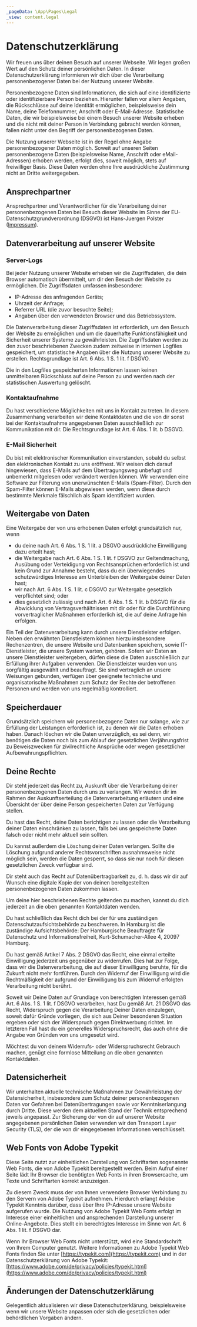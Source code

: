 ```yaml
---
_pageData: \App\Pages\Legal
_view: content.legal
---
```


# Datenschutz&shy;erklärung

Wir freuen uns über deinen Besuch auf unserer Webseite. Wir legen großen Wert auf den Schutz deiner persönlichen Daten. In dieser Datenschutzerklärung informieren wir dich über die Verarbeitung personenbezogener Daten bei der Nutzung unserer Website.

Personenbezogene Daten sind Informationen, die sich auf eine identifizierte oder identifizierbare Person beziehen. Hierunter fallen vor allem Angaben, die Rückschlüsse auf deine Identität ermöglichen, beispielsweise dein Name, deine Telefonnummer, Anschrift oder E-Mail-Adresse. Statistische Daten, die wir beispielsweise bei einem Besuch unserer Website erheben und die nicht mit deiner Person in Verbindung gebracht werden können, fallen nicht unter den Begriff der personenbezogenen Daten.

Die Nutzung unserer Webseite ist in der Regel ohne Angabe personenbezogener Daten möglich. Soweit auf unseren Seiten personenbezogene Daten (beispielsweise Name, Anschrift oder eMail-Adressen) erhoben werden, erfolgt dies, soweit möglich, stets auf freiwilliger Basis. Diese Daten werden ohne Ihre ausdrückliche Zustimmung nicht an Dritte weitergegeben.  

## Ansprechpartner

Ansprechpartner und Verantwortlicher für die Verarbeitung deiner personenbezogenen Daten bei Besuch dieser Website im Sinne der EU-Datenschutzgrundverordnung (DSGVO) ist Hans-Juergen Polster ([Impressum](/impressum)).

## Daten&shy;verarbeitung auf unserer Website

### Server-Logs

Bei jeder Nutzung unserer Website erheben wir die Zugriffsdaten, die dein Browser automatisch übermittelt, um dir den Besuch der Website zu ermöglichen. Die Zugriffsdaten umfassen insbesondere:

* IP-Adresse des anfragenden Geräts;
* Uhrzeit der Anfrage;
* Referrer URL (die zuvor besuchte Seite);
* Angaben über den verwendeten Browser und das Betriebssystem.

Die Datenverarbeitung dieser Zugriffsdaten ist erforderlich, um den Besuch der Website zu ermöglichen und um die dauerhafte Funktionsfähigkeit und Sicherheit unserer Systeme zu gewährleisten. Die Zugriffsdaten werden zu den zuvor beschriebenen Zwecken zudem zeitweise in internen Logfiles gespeichert, um statistische Angaben über die Nutzung unserer Website zu erstellen. Rechtsgrundlage ist Art. 6 Abs. 1 S. 1 lit. f DSGVO.

Die in den Logfiles gespeicherten Informationen lassen keinen unmittelbaren Rückschluss auf deine Person zu und werden nach der statistischen Auswertung gelöscht.

### Kontaktaufnahme

Du hast verschiedene Möglichkeiten mit uns in Kontakt zu treten. In diesem Zusammenhang verarbeiten wir deine Kontaktdaten und die von dir sonst bei der Kontaktaufnahme angegebenen Daten ausschließlich zur Kommunikation mit dir. Die Rechtsgrundlage ist Art. 6 Abs. 1 lit. b DSGVO.

### E-Mail Sicherheit

Du bist mit elektronischer Kommunikation einverstanden, sobald du selbst den elektronischen Kontakt zu uns eröffnest. Wir weisen dich darauf hingewiesen, dass E-Mails auf dem Übertragungsweg unbefugt und unbemerkt mitgelesen oder verändert werden können. Wir verwenden eine Software zur Filterung von unerwünschten E-Mails (Spam-Filter). Durch den Spam-Filter können E-Mails abgewiesen werden, wenn diese durch bestimmte Merkmale fälschlich als Spam identifiziert wurden.

## Weitergabe von Daten

Eine Weitergabe der von uns erhobenen Daten erfolgt grundsätzlich nur, wenn

* du deine nach Art. 6 Abs. 1 S. 1 lit. a DSGVO ausdrückliche Einwilligung dazu erteilt hast;
* die Weitergabe nach Art. 6 Abs. 1 S. 1 lit. f DSGVO zur Geltendmachung, Ausübung oder Verteidigung von Rechtsansprüchen erforderlich ist und kein Grund zur Annahme besteht, dass du ein überwiegendes schutzwürdiges Interesse am Unterbleiben der Weitergabe deiner Daten hast;
* wir nach Art. 6 Abs. 1 S. 1 lit. c DSGVO zur Weitergabe gesetzlich verpflichtet sind; oder
* dies gesetzlich zulässig und nach Art. 6 Abs. 1 S. 1 lit. b DSGVO für die Abwicklung von Vertragsverhältnissen mit dir oder für die Durchführung vorvertraglicher Maßnahmen erforderlich ist, die auf deine Anfrage hin erfolgen.

Ein Teil der Datenverarbeitung kann durch unsere Dienstleister erfolgen. Neben den erwähnten Dienstleistern können hierzu insbesondere Rechenzentren, die unsere Website und Datenbanken speichern, sowie IT-Dienstleister, die unsere System warten, gehören. Sofern wir Daten an unsere Dienstleister weitergeben, dürfen diese die Daten ausschließlich zur Erfüllung ihrer Aufgaben verwenden. Die Dienstleister wurden von uns sorgfältig ausgewählt und beauftragt. Sie sind vertraglich an unsere Weisungen gebunden, verfügen über geeignete technische und organisatorische Maßnahmen zum Schutz der Rechte der betroffenen Personen und werden von uns regelmäßig kontrolliert.

## Speicherdauer

Grundsätzlich speichern wir personenbezogene Daten nur solange, wie zur Erfüllung der Leistungen erforderlich ist, zu denen wir die Daten erhoben haben. Danach löschen wir die Daten unverzüglich, es sei denn, wir benötigen die Daten noch bis zum Ablauf der gesetzlichen Verjährungsfrist zu Beweiszwecken für zivilrechtliche Ansprüche oder wegen gesetzlicher Aufbewahrungspflichten.

## Deine Rechte

Dir steht jederzeit das Recht zu, Auskunft über die Verarbeitung deiner personenbezogenen Daten durch uns zu verlangen. Wir werden dir im Rahmen der Auskunftserteilung die Datenverarbeitung erläutern und eine Übersicht der über deine Person gespeicherten Daten zur Verfügung stellen.

Du hast das Recht, deine Daten berichtigen zu lassen oder die Verarbeitung deiner Daten einschränken zu lassen, falls bei uns gespeicherte Daten falsch oder nicht mehr aktuell sein sollten.

Du kannst außerdem die Löschung deiner Daten verlangen. Sollte die Löschung aufgrund anderer Rechtsvorschriften ausnahmsweise nicht möglich sein, werden die Daten gesperrt, so dass sie nur noch für diesen gesetzlichen Zweck verfügbar sind.

Dir steht auch das Recht auf Datenübertragbarkeit zu, d. h. dass wir dir auf Wunsch eine digitale Kopie der von deinen bereitgestellten personenbezogenen Daten zukommen lassen.

Um deine hier beschriebenen Rechte geltenden zu machen, kannst du dich jederzeit an die oben genannten Kontaktdaten wenden.

Du hast schließlich das Recht dich bei der für uns zuständigen Datenschutzaufsichtsbehörde zu beschweren. In Hamburg ist die zuständige Aufsichtsbehörde: Der Hamburgische Beauftragte für Datenschutz und Informationsfreiheit, Kurt-Schumacher-Allee 4, 20097 Hamburg.

Du hast gemäß Artikel 7 Abs. 2 DSGVO das Recht, eine einmal erteilte Einwilligung jederzeit uns gegenüber zu widerrufen. Dies hat zur Folge, dass wir die Datenverarbeitung, die auf dieser Einwilligung beruhte, für die Zukunft nicht mehr fortführen. Durch den Widerruf der Einwilligung wird die Rechtmäßigkeit der aufgrund der Einwilligung bis zum Widerruf erfolgten Verarbeitung nicht berührt.

Soweit wir Deine Daten auf Grundlage von berechtigten Interessen gemäß Art. 6 Abs. 1 S. 1 lit. f DSGVO verarbeiten, hast Du gemäß Art. 21 DSGVO das Recht, Widerspruch gegen die Verarbeitung Deiner Daten einzulegen, soweit dafür Gründe vorliegen, die sich aus Deiner besonderen Situation ergeben oder sich der Widerspruch gegen Direktwerbung richtet. Im letzteren Fall hast du ein generelles Widerspruchsrecht, das auch ohne die Angabe von Gründen von uns umgesetzt wird.

Möchtest du von deinem Widerrufs- oder Widerspruchsrecht Gebrauch machen, genügt eine formlose Mitteilung an die oben genannten Kontaktdaten.

## Daten&shy;sicherheit

Wir unterhalten aktuelle technische Maßnahmen zur Gewährleistung der Datensicherheit, insbesondere zum Schutz deiner personenbezogenen Daten vor Gefahren bei Datenübertragungen sowie vor Kenntniserlangung durch Dritte. Diese werden dem aktuellen Stand der Technik entsprechend jeweils angepasst. Zur Sicherung der von dir auf unserer Website angegebenen persönlichen Daten verwenden wir den Transport Layer Security (TLS), der die von dir eingegebenen Informationen verschlüsselt.

## Web Fonts von Adobe Typekit

Diese Seite nutzt zur einheitlichen Darstellung von Schriftarten sogenannte Web Fonts, die von Adobe Typekit bereitgestellt werden. Beim Aufruf einer Seite lädt Ihr Browser die benötigten Web Fonts in ihren Browsercache, um Texte und Schriftarten korrekt anzuzeigen.

Zu diesem Zweck muss der von Ihnen verwendete Browser Verbindung zu den Servern von Adobe Typekit aufnehmen. Hierdurch erlangt Adobe Typekit Kenntnis darüber, dass über Ihre IP-Adresse unsere Website aufgerufen wurde. Die Nutzung von Adobe Typekit Web Fonts erfolgt im Interesse einer einheitlichen und ansprechenden Darstellung unserer Online-Angebote. Dies stellt ein berechtigtes Interesse im Sinne von Art. 6 Abs. 1 lit. f DSGVO dar.

Wenn Ihr Browser Web Fonts nicht unterstützt, wird eine Standardschrift von Ihrem Computer genutzt.
Weitere Informationen zu Adobe Typekit Web Fonts finden Sie unter [https://typekit.com](https://typekit.com) und in der Datenschutzerklärung von Adobe Typekit: [https://www.adobe.com/de/privacy/policies/typekit.html](https://www.adobe.com/de/privacy/policies/typekit.html)

## Änderungen der Datenschutz&shy;erklärung

Gelegentlich aktualisieren wir diese Datenschutzerklärung, beispielsweise wenn wir unsere Website anpassen oder sich die gesetzlichen oder behördlichen Vorgaben ändern.
